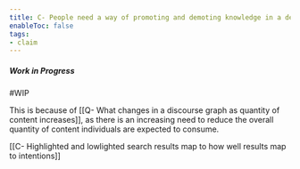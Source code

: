 ```yaml
---
title: C- People need a way of promoting and demoting knowledge in a decentralized knowledge graph
enableToc: false
tags:
- claim
---
```

##### Work in Progress
#WIP

This is because of [[Q- What changes in a discourse graph as quantity of content increases]], as there is an increasing need to reduce the overall quantity of content individuals are expected to consume.

[[C- Highlighted and lowlighted search results map to how well results map to intentions]]